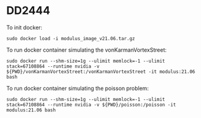# DD2444
To init docker:
```
sudo docker load -i modulus_image_v21.06.tar.gz
```
To run docker container simulating the vonKarmanVortexStreet: 
```
sudo docker run --shm-size=1g --ulimit memlock=-1 --ulimit stack=67108864 --runtime nvidia -v ${PWD}/vonKarmanVortexStreet:/vonKarmanVortexStreet -it modulus:21.06 bash
```
To run docker container simulating the poisson problem: 
```
sudo docker run --shm-size=1g --ulimit memlock=-1 --ulimit stack=67108864 --runtime nvidia -v ${PWD}/poisson:/poisson -it modulus:21.06 bash
```
